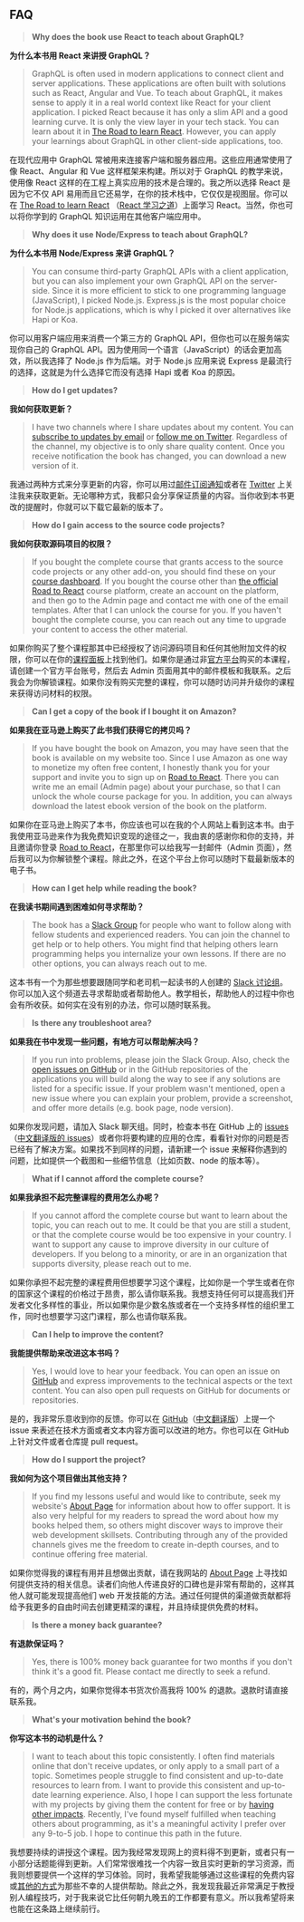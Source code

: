 ## FAQ

> **Why does the book use React to teach about GraphQL?**

**为什么本书用 React 来讲授 GraphQL？**

> GraphQL is often used in modern applications to connect client and server applications. These applications are often built with solutions such as React, Angular and Vue. To teach about GraphQL, it makes sense to apply it in a real world context like React for your client application. I picked React because it has only a slim API and a good learning curve. It is only the view layer in your tech stack. You can learn about it in [The Road to learn React](https://roadtoreact.com). However, you can apply your learnings about GraphQL in other client-side applications, too.

在现代应用中 GraphQL 常被用来连接客户端和服务器应用。这些应用通常使用了像 React、Angular 和 Vue 这样框架来构建。所以对于 GraphQL 的教学来说，使用像 React 这样的在工程上真实应用的技术是合理的。我之所以选择 React 是因为它不仅 API 易用而且它还易学，在你的技术栈中，它仅仅是视图层。你可以在 [The Road to learn React](https://roadtoreact.com) （[React 学习之道](https://github.com/the-road-to-learn-react/the-road-to-learn-react-chinese.git)）上面学习 React。当然，你也可以将你学到的 GraphQL 知识运用在其他客户端应用中。

> **Why does it use Node/Express to teach about GraphQL?**

**为什么本书用 Node/Express 来讲 GraphQL？**

> You can consume third-party GraphQL APIs with a client application, but you can also implement your own GraphQL API on the server-side. Since it is more efficient to stick to one programming language (JavaScript), I picked Node.js. Express.js is the most popular choice for Node.js applications, which is why I picked it over alternatives like Hapi or Koa.

你可以用客户端应用来消费一个第三方的 GraphQL API，但你也可以在服务端实现你自己的 GraphQL API。因为使用同一个语言（JavaScript）的话会更加高效，所以我选择了 Node.js 作为后端。对于 Node.js 应用来说 Express 是最流行的选择，这就是为什么选择它而没有选择 Hapi 或者 Koa 的原因。

> **How do I get updates?**

**我如何获取更新？**

> I have two channels where I share updates about my content. You can [subscribe to updates by email](https://www.getrevue.co/profile/rwieruch) or [follow me on Twitter](https://twitter.com/rwieruch). Regardless of the channel, my objective is to only share quality content. Once you receive notification the book has changed, you can download a new version of it.

我通过两种方式来分享更新的内容，你可以用过[邮件订阅通知](https://www.getrevue.co/profile/rwieruch)或者在 [Twitter](https://twitter.com/rwieruch) 上关注我来获取更新。无论哪种方式，我都只会分享保证质量的内容。当你收到本书更改的提醒时，你就可以下载它最新的版本了。

> **How do I gain access to the source code projects?**

**我如何获取源码项目的权限？**

> If you bought the complete course that grants access to the source code projects or any other add-on, you should find these on your [course dashboard](https://roadtoreact.com/my-courses). If you bought the course other than [the official Road to React](https://roadtoreact.com) course platform, create an account on the platform, and then go to the Admin page and contact me with one of the email templates. After that I can unlock the course for you. If you haven't bought the complete course, you can reach out any time to upgrade your content to access the other material.

如果你购买了整个课程那其中已经授权了访问源码项目和任何其他附加文件的权限，你可以在你的[课程面板](https://roadtoreact.com/my-courses)上找到他们。如果你是通过非[官方平台](https://roadtoreact.com)购买的本课程，请创建一个官方平台账号，然后去 Admin 页面用其中的邮件模板和我联系。之后我会为你解锁课程。如果你没有购买完整的课程，你可以随时访问并升级你的课程来获得访问材料的权限。

> **Can I get a copy of the book if I bought it on Amazon?**

**如果我在亚马逊上购买了此书我们获得它的拷贝吗？**

> If you have bought the book on Amazon, you may have seen that the book is available on my website too. Since I use Amazon as one way to monetize my often free content, I honestly thank you for your support and invite you to sign up on [Road to React](https://roadtoreact.com). There you can write me an email (Admin page) about your purchase, so that I can unlock the whole course package for you. In addition, you can always download the latest ebook version of the book on the platform.

如果你在亚马逊上购买了本书，你应该也可以在我的个人网站上看到这本书。由于我使用亚马逊来作为我免费知识变现的途径之一，我由衷的感谢你和你的支持，并且邀请你登录 [Road to React](https://roadtoreact.com)，在那里你可以给我写一封邮件（Admin 页面），然后我可以为你解锁整个课程。除此之外，在这个平台上你可以随时下载最新版本的电子书。

> **How can I get help while reading the book?**

**在我读书期间遇到困难如何寻求帮助？**

> The book has a [Slack Group](https://slack-the-road-to-learn-react.wieruch.com/) for people who want to follow along with fellow students and experienced readers. You can join the channel to get help or to help others. You might find that helping others learn programming helps you internalize your own lessons. If there are no other options, you can always reach out to me.

这本书有一个为那些想要跟随同学和老司机一起读书的人创建的 [Slack 讨论组](https://slack-the-road-to-learn-react.wieruch.com/)。你可以加入这个频道去寻求帮助或者帮助他人。教学相长，帮助他人的过程中你也会有所收获。如何实在没有别的办法，你可以随时联系我。



> **Is there any troubleshoot area?**

**如果我在书中发现一些问题，有地方可以帮助解决吗？**

> If you run into problems, please join the Slack Group. Also, check the [open issues on GitHub](https://github.com/the-road-to-graphql/the-road-to-graphql/issues) or in the GitHub repositories of the applications you will build along the way to see if any solutions are listed for a specific issue. If your problem wasn't mentioned, open a new issue where you can explain your problem, provide a screenshot, and offer more details (e.g. book page, node version).

如果你发现问题，请加入 Slack 聊天组。同时，检查本书在 GitHub 上的 [issues](https://github.com/the-road-to-graphql/the-road-to-graphql/issues) （[中文翻译版的 issues](https://github.com/the-road-to-graphql/the-road-to-graphql-chinese/issues)）或者你将要构建的应用的仓库，看看针对你的问题是否已经有了解决方案。如果找不到同样的问题，请新建一个 issue 来解释你遇到的问题，比如提供一个截图和一些细节信息（比如页数、node 的版本等）。

> **What if I cannot afford the complete course?**

**如果我承担不起完整课程的费用怎么办呢？**

> If you cannot afford the complete course but want to learn about the topic, you can reach out to me. It could be that you are still a student, or that the complete course would be too expensive in your country. I want to support any cause to improve diversity in our culture of developers. If you belong to a minority, or are in an organization that supports diversity, please reach out to me.

如果你承担不起完整的课程费用但想要学习这个课程，比如你是一个学生或者在你的国家这个课程的价格过于昂贵，那么请你联系我。我想支持任何可以提高我们开发者文化多样性的事业，所以如果你是少数名族或者在一个支持多样性的组织里工作，同时也想要学习这门课程，那么也请你联系我。

> **Can I help to improve the content?**

**我能提供帮助来改进这本书吗？**

> Yes, I would love to hear your feedback. You can open an issue on [GitHub](http://github.com/rwieruch/the-road-to-graphql) and express improvements to the technical aspects or the text content. You can also open pull requests on GitHub for documents or repositories.

是的，我非常乐意收到你的反馈。你可以在 [GitHub](https://github.com/the-road-to-graphql/the-road-to-graphql)（[中文翻译版](https://github.com/the-road-to-graphql/the-road-to-graphql-chinese)）上提一个 issue 来表述在技术方面或者文本内容方面可以改进的地方。你也可以在 GitHub 上针对文件或者仓库提 pull request。

> **How do I support the project?**

**我如何为这个项目做出其他支持？**

> If you find my lessons useful and would like to contribute, seek my website's [About Page](https://www.robinwieruch.de/about/) for information about how to offer support. It is also very helpful for my readers to spread the word about how my books helped them, so others might discover ways to improve their web development skillsets. Contributing through any of the provided channels gives me the freedom to create in-depth courses, and to continue offering free material.

如果你觉得我的课程有用并且想做出贡献，请在我网站的 [About Page](https://www.robinwieruch.de/about/) 上寻找如何提供支持的相关信息。读者们向他人传递良好的口碑也是非常有帮助的，这样其他人就可能发现提高他们 web 开发技能的方法。通过任何提供的渠道做贡献都将给予我更多的自由时间去创建更精深的课程，并且持续提供免费的材料。

> **Is there a money back guarantee?**

**有退款保证吗？**

> Yes, there is 100% money back guarantee for two months if you don't think it's a good fit. Please contact me directly to seek a refund.

有的，两个月之内，如果你觉得本书货次价高我将 100% 的退款。退款时请直接联系我。

> **What's your motivation behind the book?**

**你写这本书的动机是什么？**

> I want to teach about this topic consistently. I often find materials online that don't receive updates, or only apply to a small part of a topic. Sometimes people struggle to find consistent and up-to-date resources to learn from. I want to provide this consistent and up-to-date learning experience. Also, I hope I can support the less fortunate with my projects by giving them the content for free or by [having other impacts](https://www.robinwieruch.de/giving-back-by-learning-react/). Recently, I've found myself fulfilled when teaching others about programming, as it's a meaningful activity I prefer over any 9-to-5 job. I hope to continue this path in the future.

我想要持续的讲授这个课程。因为我经常发现网上的资料得不到更新，或者只有一小部分话题能得到更新。人们常常很难找一个内容一致且实时更新的学习资源，而我则想要提供一个这样的学习体验。同时，我希望我能够通过这些课程的免费内容或[其他的方式](https://www.robinwieruch.de/giving-back-by-learning-react/)为那些不幸的人提供帮助。除此之外，我发现我最近非常满足于教授别人编程技巧，对于我来说它比任何朝九晚五的工作都要有意义。所以我希望将来也能在这条路上继续前行。

